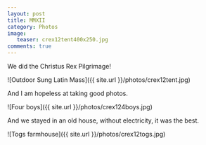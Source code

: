 ```yaml
---
layout: post
title: MMXII
category: Photos
image:
   teaser: crex12tent400x250.jpg
comments: true
---
```



We did the Christus Rex Pilgrimage!

![Outdoor Sung Latin Mass]({{ site.url }}/photos/crex12tent.jpg)

And I am hopeless at taking good photos.

![Four boys]({{ site.url }}/photos/crex124boys.jpg)

And we stayed in an old house, without electricity, it was the best.

![Togs farmhouse]({{ site.url }}/photos/crex12togs.jpg)



